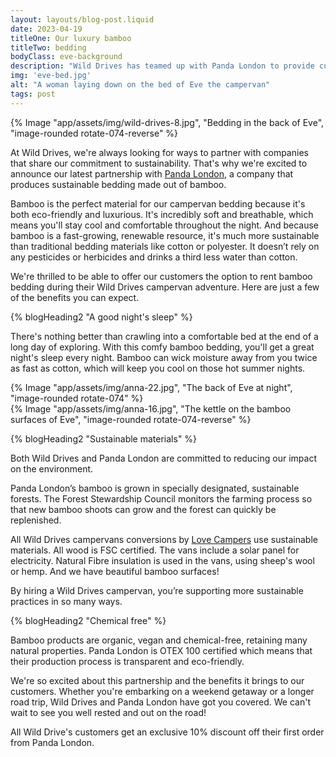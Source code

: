 ```yaml
---
layout: layouts/blog-post.liquid
date: 2023-04-19
titleOne: Our luxury bamboo
titleTwo: bedding
bodyClass: eve-background
description: "Wild Drives has teamed up with Panda London to provide customers with high-quality bamboo bedding"
img: 'eve-bed.jpg'
alt: "A woman laying down on the bed of Eve the campervan"
tags: post
---
```


<div class="grid-container align-items-top margin-spacing-b">
<div class="grid-container__item-span-3">
{% Image "app/assets/img/wild-drives-8.jpg", "Bedding in the back of Eve", "image-rounded rotate-074-reverse" %}
</div>
<div class="grid-container__item-span-4">
    
At Wild Drives, we're always looking for ways to partner with companies that share our commitment to sustainability. That's why we're excited to announce our latest partnership with [Panda London,](https://pandalondon.com/) a company that produces sustainable bedding made out of bamboo.

Bamboo is the perfect material for our campervan bedding because it's both eco-friendly and luxurious. It's incredibly soft and breathable, which means you'll stay cool and comfortable throughout the night. And because bamboo is a fast-growing, renewable resource, it's much more sustainable than traditional bedding materials like cotton or polyester. It doesn’t rely on any pesticides or herbicides and drinks a third less water than cotton.

We're thrilled to be able to offer our customers the option to rent bamboo bedding during their Wild Drives campervan adventure. Here are just a few of the benefits you can expect.
</div>

</div>


<div class="grid-container align-items-top margin-spacing-a">
<div class="grid-container__item-span-4">
{% blogHeading2 "A good night's sleep" %}

There's nothing better than crawling into a comfortable bed at the end of a long day of exploring. With this comfy bamboo bedding, you'll get a great night's sleep every night. Bamboo can wick moisture away from you twice as fast as cotton, which will keep you cool on those hot summer nights.
</div>
<div class="grid-container__item-span-3">
{% Image "app/assets/img/anna-22.jpg", "The back of Eve at night", "image-rounded rotate-074" %}
</div>
</div>


<div class="grid-container align-items-top margin-spacing-a">
<div class="grid-container__item-span-3">
{% Image "app/assets/img/anna-16.jpg", "The kettle on the bamboo surfaces of Eve", "image-rounded rotate-074-reverse" %}
</div>
<div class="grid-container__item-span-4">
    

{% blogHeading2 "Sustainable materials" %}

Both Wild Drives and Panda London are committed to reducing our impact on the environment. 

Panda London’s bamboo is grown in specially designated, sustainable forests. The Forest Stewardship Council monitors the farming process so that new bamboo shoots can grow and the forest can quickly be replenished.

All Wild Drives campervans conversions by [Love Campers](https://www.lovecampers.co.uk/) use sustainable materials. All wood is FSC certified. The vans include a solar panel for electricity. Natural Fibre insulation is used in the vans, using sheep's wool or hemp. And we have beautiful bamboo surfaces!

By hiring a Wild Drives campervan, you’re supporting more sustainable practices in so many ways.

</div>

</div>

<div class="margin-spacing-a">
{% blogHeading2 "Chemical free" %}
<div class="grid-container align-items-top">
<div class="grid-container__item-span-4">

Bamboo products are organic, vegan and chemical-free, retaining many natural properties. Panda London is OTEX 100 certified which means that their production process is transparent and eco-friendly.

</div>

<div class="grid-container__item-span-4">

We're so excited about this partnership and the benefits it brings to our customers. Whether you're embarking on a weekend getaway or a longer road trip, Wild Drives and Panda London have got you covered. We can't wait to see you well rested and out on the road!
    
All Wild Drive's customers get an exclusive 10% discount off their first order from Panda London.

</div>

</div>
</div>
